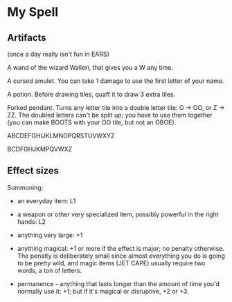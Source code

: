# My Spell

## Artifacts

(once a day really isn't fun in EARS)

A wand of the wizard Walleri, that gives you a W any time.

A cursed amulet. You can take 1 damage to use the first letter of your name.

A potion. Before drawing tiles, quaff it to draw 3 extra tiles.

Forked pendant. Turns any letter tile into a double letter tile: O ->
OO, or Z -> ZZ. The doubled letters can't be split up; you have to use
them together (you can make BOOTS with your OO tile, but not an OBOE).




ABCDEFGHIJKLMNOPQRSTUVWXYZ

BCDFGHJKMPQVWXZ


## Effect sizes

Summoning:

-   an everyday item: L1

-   a weapon or other very specialized item, possibly powerful in the right hands: L2

-   anything very large: +1

-   anything magical: +1 or more if the effect is major; no penalty
    otherwise. The penalty is deliberately small since almost everything
    you do is going to be pretty wild, and magic items (JET CAPE)
    usually require two words, a ton of letters.

-   permanence - anything that lasts longer than the amount of time
    you'd normally use it: +1; but if it's magical or disruptive, +2 or
    +3.
